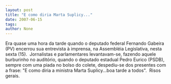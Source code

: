 ```yaml
---
layout: post
title: "E como diria Marta Suplicy..."
date: 2007-06-15
tags: 
author: None
---
```

Era quase uma hora da tarde quando o deputado federal Fernando Gabeira (PV) encerrou sua entrevista&nbsp;&agrave; imprensa,&nbsp;na Assembl&eacute;ia Legislativa,&nbsp;nesta sexta (15).&nbsp; Jornalistas e parlamentares levantavam-se, fazendo aquele burburinho no audit&oacute;rio, quando o deputado estadual Pedro Eurico (PSDB), sempre com uma piada no bolso do colete, despediu-se dos presentes com a frase: &quot;E como diria a ministra Marta Suplicy...boa tarde a todos&quot;.&nbsp; Risos gerais. 